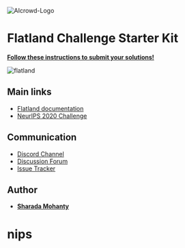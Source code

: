![AIcrowd-Logo](https://raw.githubusercontent.com/AIcrowd/AIcrowd/master/app/assets/images/misc/aicrowd-horizontal.png)

# Flatland Challenge Starter Kit

**[Follow these instructions to submit your solutions!](http://flatland.aicrowd.com/getting-started/first-submission.html)**


![flatland](https://i.imgur.com/0rnbSLY.gif)

Main links
---

* [Flatland documentation](https://flatland.aicrowd.com/)
* [NeurIPS 2020 Challenge](https://www.aicrowd.com/challenges/neurips-2020-flatland-challenge/)

Communication
---

* [Discord Channel](https://discord.com/invite/hCR3CZG)
* [Discussion Forum](https://discourse.aicrowd.com/c/neurips-2020-flatland-challenge)
* [Issue Tracker](https://gitlab.aicrowd.com/flatland/flatland/issues/)

Author
---

- **[Sharada Mohanty](https://twitter.com/MeMohanty)**
# nips

